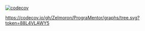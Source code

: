 [![codecov](https://codecov.io/gh/Zelmoron/PrograMentor/graph/badge.svg?token=88L4VLAWY5)](https://codecov.io/gh/Zelmoron/PrograMentor)

https://codecov.io/gh/Zelmoron/PrograMentor/graphs/tree.svg?token=88L4VLAWY5
